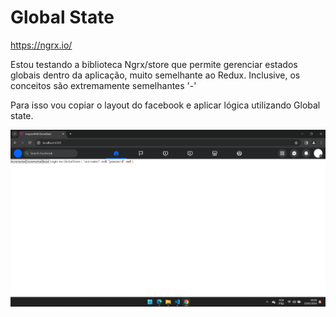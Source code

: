 # Global State

https://ngrx.io/

Estou testando a biblioteca Ngrx/store que permite gerenciar estados globais dentro da aplicação, muito semelhante ao Redux. Inclusive, os conceitos são extremamente semelhantes '-'


Para isso vou copiar o layout do facebook e aplicar lógica utilizando Global state.


![Alt text](image.png)
